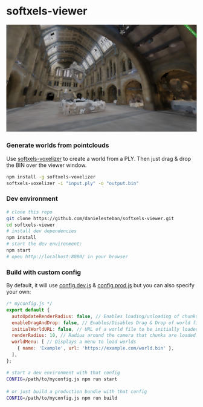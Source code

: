 softxels-viewer
==

[![screenshot](screenshot.png)](https://softxels-viewer.gatunes.com/)

### Generate worlds from pointclouds

Use [softxels-voxelizer](https://github.com/danielesteban/softxels/tree/master/voxelizer) to create a world from a PLY. Then just drag & drop the BIN over the viewer window.

```bash
npm install -g softxels-voxelizer
softxels-voxelizer -i "input.ply" -o "output.bin"
```

### Dev environment

```bash
# clone this repo
git clone https://github.com/danielesteban/softxels-viewer.git
cd softxels-viewer
# install dev dependencies
npm install
# start the dev environment:
npm start
# open http://localhost:8080/ in your browser
```

### Build with custom config

By default, it will use [config.dev.js](./config.dev.js) & [config.prod.js](./config.prod.js) but you can also specify your own:

```js
/* myconfig.js */
export default {
  autoUpdateRenderRadius: false, // Enables loading/unloading of chunks as the camera moves.
  enableDragAndDrop: false, // Enables/Disables Drag & Drop of world files.
  initialWorldURL: false, // URL of a world file to be initially loaded (or false for none).
  renderRadius: 10, // Radius around the camera that chunks are loaded.
  worldMenu: [ // Displays a menu to load worlds
    { name: 'Example', url: 'https://example.com/world.bin' },
  ],
};
```

```bash
# start a dev environment with that config
CONFIG=/path/to/myconfig.js npm run start

# or just build a production bundle with that config
CONFIG=/path/to/myconfig.js npm run build
```
